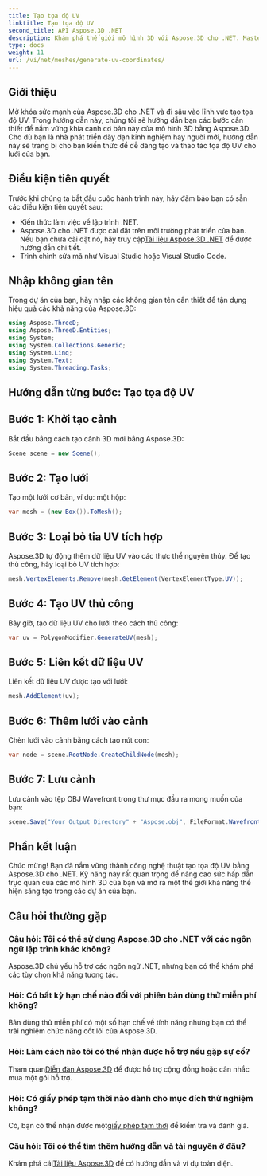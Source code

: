 ```yaml
---
title: Tạo tọa độ UV
linktitle: Tạo tọa độ UV
second_title: API Aspose.3D .NET
description: Khám phá thế giới mô hình 3D với Aspose.3D cho .NET. Master UV điều phối việc tạo một cách dễ dàng. Nâng tầm dự án của bạn ngay bây giờ!
type: docs
weight: 11
url: /vi/net/meshes/generate-uv-coordinates/
---
```

## Giới thiệu
Mở khóa sức mạnh của Aspose.3D cho .NET và đi sâu vào lĩnh vực tạo tọa độ UV. Trong hướng dẫn này, chúng tôi sẽ hướng dẫn bạn các bước cần thiết để nắm vững khía cạnh cơ bản này của mô hình 3D bằng Aspose.3D. Cho dù bạn là nhà phát triển dày dạn kinh nghiệm hay người mới, hướng dẫn này sẽ trang bị cho bạn kiến thức để dễ dàng tạo và thao tác tọa độ UV cho lưới của bạn.
## Điều kiện tiên quyết
Trước khi chúng ta bắt đầu cuộc hành trình này, hãy đảm bảo bạn có sẵn các điều kiện tiên quyết sau:
- Kiến thức làm việc về lập trình .NET.
-  Aspose.3D cho .NET được cài đặt trên môi trường phát triển của bạn. Nếu bạn chưa cài đặt nó, hãy truy cập[Tài liệu Aspose.3D .NET](https://reference.aspose.com/3d/net/) để được hướng dẫn chi tiết.
- Trình chỉnh sửa mã như Visual Studio hoặc Visual Studio Code.
## Nhập không gian tên
Trong dự án của bạn, hãy nhập các không gian tên cần thiết để tận dụng hiệu quả các khả năng của Aspose.3D:
```csharp
using Aspose.ThreeD;
using Aspose.ThreeD.Entities;
using System;
using System.Collections.Generic;
using System.Linq;
using System.Text;
using System.Threading.Tasks;
```
## Hướng dẫn từng bước: Tạo tọa độ UV
## Bước 1: Khởi tạo cảnh
Bắt đầu bằng cách tạo cảnh 3D mới bằng Aspose.3D:
```csharp
Scene scene = new Scene();
```
## Bước 2: Tạo lưới
Tạo một lưới cơ bản, ví dụ: một hộp:
```csharp
var mesh = (new Box()).ToMesh();
```
## Bước 3: Loại bỏ tia UV tích hợp
Aspose.3D tự động thêm dữ liệu UV vào các thực thể nguyên thủy. Để tạo thủ công, hãy loại bỏ UV tích hợp:
```csharp
mesh.VertexElements.Remove(mesh.GetElement(VertexElementType.UV));
```
## Bước 4: Tạo UV thủ công
Bây giờ, tạo dữ liệu UV cho lưới theo cách thủ công:
```csharp
var uv = PolygonModifier.GenerateUV(mesh);
```
## Bước 5: Liên kết dữ liệu UV
Liên kết dữ liệu UV được tạo với lưới:
```csharp
mesh.AddElement(uv);
```
## Bước 6: Thêm lưới vào cảnh
Chèn lưới vào cảnh bằng cách tạo nút con:
```csharp
var node = scene.RootNode.CreateChildNode(mesh);
```
## Bước 7: Lưu cảnh
Lưu cảnh vào tệp OBJ Wavefront trong thư mục đầu ra mong muốn của bạn:
```csharp
scene.Save("Your Output Directory" + "Aspose.obj", FileFormat.WavefrontOBJ);
```
## Phần kết luận
Chúc mừng! Bạn đã nắm vững thành công nghệ thuật tạo tọa độ UV bằng Aspose.3D cho .NET. Kỹ năng này rất quan trọng để nâng cao sức hấp dẫn trực quan của các mô hình 3D của bạn và mở ra một thế giới khả năng thể hiện sáng tạo trong các dự án của bạn.
## Câu hỏi thường gặp
### Câu hỏi: Tôi có thể sử dụng Aspose.3D cho .NET với các ngôn ngữ lập trình khác không?
Aspose.3D chủ yếu hỗ trợ các ngôn ngữ .NET, nhưng bạn có thể khám phá các tùy chọn khả năng tương tác.
### Hỏi: Có bất kỳ hạn chế nào đối với phiên bản dùng thử miễn phí không?
Bản dùng thử miễn phí có một số hạn chế về tính năng nhưng bạn có thể trải nghiệm chức năng cốt lõi của Aspose.3D.
### Hỏi: Làm cách nào tôi có thể nhận được hỗ trợ nếu gặp sự cố?
 Tham quan[Diễn đàn Aspose.3D](https://forum.aspose.com/c/3d/18) để được hỗ trợ cộng đồng hoặc cân nhắc mua một gói hỗ trợ.
### Hỏi: Có giấy phép tạm thời nào dành cho mục đích thử nghiệm không?
 Có, bạn có thể nhận được một[giấy phép tạm thời](https://purchase.aspose.com/temporary-license/) để kiểm tra và đánh giá.
### Câu hỏi: Tôi có thể tìm thêm hướng dẫn và tài nguyên ở đâu?
 Khám phá cái[Tài liệu Aspose.3D](https://reference.aspose.com/3d/net/) để có hướng dẫn và ví dụ toàn diện.
